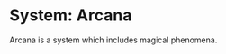 # System: Arcana

<meta property="og:description" content="Arcana is a system which includes magical phenomena.">

Arcana is a system which includes magical phenomena.